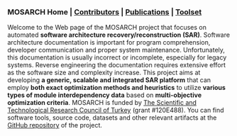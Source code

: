 ### MOSARCH Home | [Contributors](./people.html) | [Publications](./publications.html) | [Toolset](./toolset.html)

Welcome to the Web page of the MOSARCH project that focuses on automated **software architecture recovery/reconstruction (SAR)**. Software architecture documentation is important for program comprehension, developer communication and proper system maintenance. Unfortunately, this documentation is usually incorrect or incomplete, especially for legacy systems. Reverse engineering the documentation requires extensive effort as the software size and complexity increase. This project aims at developing **a generic, scalable and integrated SAR platform** that can employ **both exact optimization methods and heuristics** to utilize **various types of module interdependency data** based on **multi-objective optimization criteria**. MOSARCH is funded by [The Scientific and Technological Research Council of Turkey](https://tubitak.gov.tr/en) (grant #120E488). You can find software tools, source code, datasets and other relevant artifacts at the [GitHub repository](https://github.com/hasansozer/MOSARCH) of the project.
